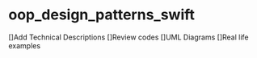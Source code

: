 # oop_design_patterns_swift
[]Add Technical Descriptions
[]Review codes
[]UML Diagrams
[]Real life examples 
